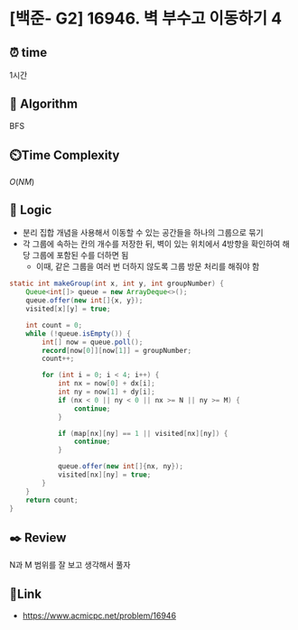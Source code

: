 # [백준- G2] 16946. 벽 부수고 이동하기 4
 
## ⏰  **time**
1시간

## :pushpin: **Algorithm**
BFS

## ⏲️**Time Complexity**
$O(NM)$

## :round_pushpin: **Logic**
- 분리 집합 개념을 사용해서 이동할 수 있는 공간들을 하나의 그룹으로 묶기
- 각 그룹에 속하는 칸의 개수를 저장한 뒤, 벽이 있는 위치에서 4방향을 확인하여 해당 그룹에 포함된 수를 더하면 됨
  - 이때, 같은 그룹을 여러 번 더하지 않도록 그룹 방문 처리를 해줘야 함
```java
static int makeGroup(int x, int y, int groupNumber) {
    Queue<int[]> queue = new ArrayDeque<>();
    queue.offer(new int[]{x, y});
    visited[x][y] = true;

    int count = 0;
    while (!queue.isEmpty()) {
        int[] now = queue.poll();
        record[now[0]][now[1]] = groupNumber;
        count++;

        for (int i = 0; i < 4; i++) {
            int nx = now[0] + dx[i];
            int ny = now[1] + dy[i];
            if (nx < 0 || ny < 0 || nx >= N || ny >= M) {
                continue;
            }

            if (map[nx][ny] == 1 || visited[nx][ny]) {
                continue;
            }

            queue.offer(new int[]{nx, ny});
            visited[nx][ny] = true;
        }
    }
    return count;
}
```

## :black_nib: **Review**
N과 M 범위를 잘 보고 생각해서 풀자

## 📡**Link**
- https://www.acmicpc.net/problem/16946
